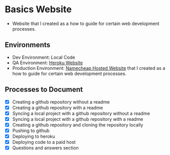 # Basics Website
- Website that I created as a how to guide for certain web development processes.

## Environments
- Dev Environment: Local Code
- QA Environment: [Heroku Website](https://sheltered-ocean-54952.herokuapp.com/)
- Production Environment: [Namecheap Hosted Website](https://web-development-teaching.com) that I created as a how to guide for certain web development processes.

## Processes to Document
- [x] Creating a github repository without a readme
- [x] Creating a github repository with a readme
- [x] Syncing a local project with a github repository without a readme
- [x] Syncing a local project with a github repository with a readme
- [x] Creating a github repository and cloning the repository locally
- [x] Pushing to github
- [x] Deploying to heroku
- [x] Deploying code to a paid host
- [x] Questions and answers section
